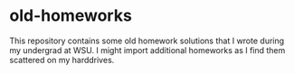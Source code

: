 # old-homeworks

This repository contains some old homework solutions that I wrote during my undergrad at WSU. I might import additional homeworks as I find them scattered on my harddrives.
